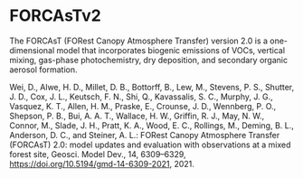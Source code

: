 # FORCAsTv2

The FORCAsT (FORest Canopy Atmosphere Transfer) version 2.0 is a one-dimensional model that incorporates biogenic emissions of VOCs, vertical mixing, gas-phase photochemistry, dry deposition, and secondary organic aerosol formation. 

Wei, D., Alwe, H. D., Millet, D. B., Bottorff, B., Lew, M., Stevens, P. S., Shutter, J. D., Cox, J. L., Keutsch, F. N., Shi, Q., Kavassalis, S. C., Murphy, J. G., Vasquez, K. T., Allen, H. M., Praske, E., Crounse, J. D., Wennberg, P. O., Shepson, P. B., Bui, A. A. T., Wallace, H. W., Griffin, R. J., May, N. W., Connor, M., Slade, J. H., Pratt, K. A., Wood, E. C., Rollings, M., Deming, B. L., Anderson, D. C., and Steiner, A. L.: FORest Canopy Atmosphere Transfer (FORCAsT) 2.0: model updates and evaluation with observations at a mixed forest site, Geosci. Model Dev., 14, 6309–6329, https://doi.org/10.5194/gmd-14-6309-2021, 2021.
